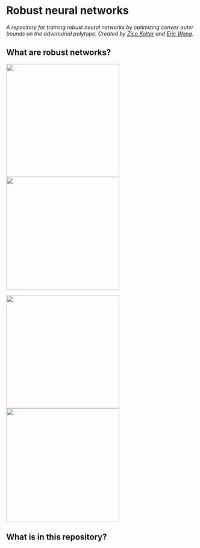 # Robust neural networks

*A repository for training robust neural networks by optimizing convex outer
bounds on the adversarial polytope. Created by [Zico Kolter](http://zicokolter.com)
and [Eric Wong](https://riceric22.github.io).*

## What are robust networks? 

<p float="left">
<img src="https://github.com/locuslab/convex_adversarial.release/blob/master/images/normal_trained.png" width="300">
<img src="https://github.com/locuslab/convex_adversarial.release/blob/master/images/robust_trained.png" width="300">
</p>

<p float="left">
<img src="https://github.com/locuslab/convex_adversarial.release/blob/master/images/normal.gif" width="300">
<img src="https://github.com/locuslab/convex_adversarial.release/blob/master/images/robust.gif" width="300">
</p>

## What is in this repository? 
